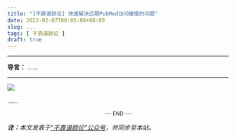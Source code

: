 ```yaml
---
title: "[不靠谱颜论] 快速解决近期PubMed访问缓慢的问题"
date: 2022-02-07T00:05:00+08:00
slug: ...
tags: [ 不靠谱颜论 ]
draft: true
---
```


---

**导言：** ……

---

<img src="images/2020-06-29/code.png" style="max-width:300px"/>

……

<center><small>--- END ---</small></center>

<i><b>注：</b>本文发表于[“不靠谱颜论”公众号](https://mp.weixin.qq.com/s/xxx)，并同步至本站。</i>
